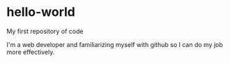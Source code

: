 # hello-world
My first repository of code


I'm a web developer and familiarizing myself with github so I can do my  job more effectively.

